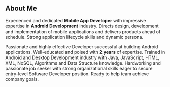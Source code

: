 ## About Me
Experienced and dedicated <b>Mobile App Developer</b> with impressive expertise in <b>Android Development</b> industry. Directs design, development and implementation of mobile applications and delivers products ahead of schedule. Strong application lifecycle skills and dynamic persona. 

Passionate and highly effective Developer successful at building Android applications. Well-educated and poised with <b>2 years</b> of expertise. Trained in Android and Desktop Development industry with Java, JavaScript, HTML, XML, NoSQL, Algorithms and Data Structure knowledge. Hardworking and passionate job seeker with strong organizational skills eager to secure entry-level Software Developer position. Ready to help team achieve company goals.
